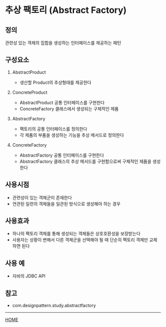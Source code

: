 # 추상 팩토리 (Abstract Factory)

## 정의
관련성 있는 객체의 집합을 생성하는 인터페이스를 제공하는 패턴

## 구성요소
1. AbstractProduct
    - 생산할 Product의 추상형태를 제공한다
    
1. ConcreteProduct
    - AbstractProduct 공통 인터페이스를 구현한다
    - ConcreteFactory 클래스에서 생성되는 구체적인 제품
    
1. AbstractFactory
    - 팩토리의 공통 인터페이스를 정의한다
    - 각 제품의 부품을 생성하는 기능을 추상 메서드로 정의한다
    
1. ConcreteFactory
    - AbstractFactory 공통 인터페이스를 구현한다
    - AbstractFactory 클래스의 추상 메서드를 구현함으로써 구체적인 제품을 생성한다

## 사용시점
- 관련성이 있는 객체군이 존재한다
- 연관된 일련의 객체들을 일관된 방식으로 생성해야 하는 경우

## 사용효과
- 하나의 팩토리 객체를 통해 생성되는 객체들은 상호호환성을 보장받는다
- 사용자는 상황이 변해서 다른 객체군을 선택해야 될 때 단순히 팩토리 객체만 교체하면 된다

## 사용 예
- 자바의 JDBC API

## 참고
- com.designpattern.study.abstractfactory

---
[HOME](../README.md)
